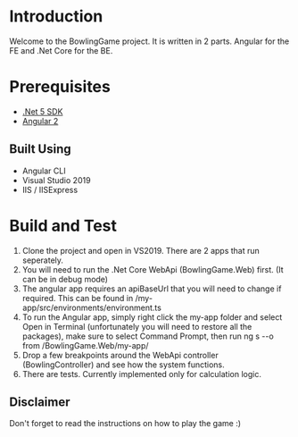 # Introduction 
Welcome to the BowlingGame project. It is written in 2 parts. Angular for the FE and .Net Core for the BE.

# Prerequisites
* [.Net 5 SDK](https://dotnet.microsoft.com/download/dotnet/thank-you/sdk-5.0.101-windows-x64-installer)
* [Angular 2](https://angular.io)


## Built Using
* Angular CLI
* Visual Studio 2019
* IIS / IISExpress

# Build and Test
1.	Clone the project and open in VS2019. There are 2 apps that run seperately. 
2.  You will need to run the .Net Core WebApi (BowlingGame.Web) first. (It can be in debug mode)
3.  The angular app requires an apiBaseUrl that you will need to change if required. This can be found in /my-app/src/environments/environment.ts
4.  To run the Angular app, simply right click the my-app folder and select Open in Terminal (unfortunately you will need to restore all the packages), make sure to select Command Prompt, then run ng s --o from /BowlingGame.Web/my-app/
6.	Drop a few breakpoints around the WebApi controller (BowlingController) and see how the system functions.
7.  There are tests. Currently implemented only for calculation logic.

## Disclaimer
Don't forget to read the instructions on how to play the game :)